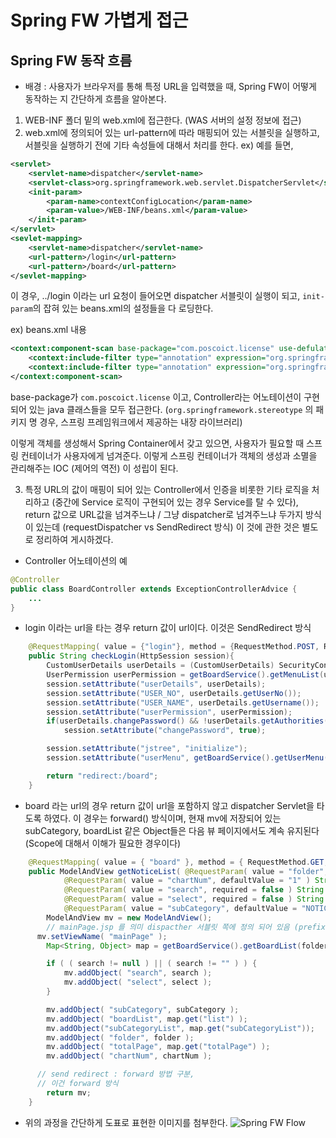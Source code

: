 # Spring FW 가볍게 접근

## Spring FW 동작 흐름
- 배경 : 사용자가 브라우저를 통해 특정 URL을 입력했을 때, Spring FW이 어떻게 동작하는 지 간단하게 흐름을 알아본다.
1. WEB-INF 폴더 밑의 web.xml에 접근한다. (WAS 서버의 설정 정보에 접근)
2. web.xml에 정의되어 있는 url-pattern에 따라 매핑되어 있는 서블릿을 실행하고, 서블릿을 실행하기 전에 기타 속성들에 대해서 처리를 한다.
ex) 예를 들면,
``` xml
<servlet>
    <servlet-name>dispatcher</servlet-name>
    <servlet-class>org.springframework.web.servlet.DispatcherServlet</servlet-class>
    <init-param>
        <param-name>contextConfigLocation</param-name>
        <param-value>/WEB-INF/beans.xml</param-value>
    </init-param>
</servlet>
<sevlet-mapping>
    <servlet-name>dispatcher</servlet-name>
    <url-pattern>/login</url-pattern>
    <url-pattern>/board</url-pattern>
</sevlet-mapping>
```
이 경우, ../login 이라는 url 요청이 들어오면 dispatcher 서블릿이 실행이 되고, `init-param`의 잡혀 있는 beans.xml의 설정들을 다 로딩한다.

ex) beans.xml 내용
```xml
<context:component-scan base-package="com.poscoict.license" use-defulat-filters="false">
    <context:include-filter type="annotation" expression="org.springframework.stereotype.Controller">
    <context:include-filter type="annotation" expression="org.springframework.web.bind.annotation.ControllerAdvice">
</context:component-scan>
```
base-package가 `com.poscoict.license` 이고, Controller라는 어노테이션이 구현되어 있는 java 클래스들을 모두 접근한다. (`org.springframework.stereotype` 의 패키지 명 경우, 스프링 프레임워크에서 제공하는 내장 라이브러리)

이렇게 객체를 생성해서 Spring Container에서 갖고 있으면, 사용자가 필요할 때 스프링 컨테이너가 사용자에게 넘겨준다. 이렇게 스프링 컨테이너가 객체의 생성과 소멸을 관리해주는 IOC (제어의 역전) 이 성립이 된다.

3. 특정 URL의 값이 매핑이 되어 있는 Controller에서 인증을 비롯한 기타 로직을 처리하고 (중간에 Service 로직이 구현되어 있는 경우 Service를 탈 수 있다), return 값으로 URL값을 넘겨주느냐 / 그냥 dispatcher로 넘겨주느냐 두가지 방식이 있는데 (requestDispatcher vs SendRedirect 방식) 이 것에 관한 것은 별도로 정리하여 게시하겠다.

- Controller 어노테이션의 예
```java
@Controller
public class BoardController extends ExceptionControllerAdvice {
    ...
}
```

- login 이라는 url을 타는 경우 return 값이 url이다. 이것은 SendRedirect 방식
```java
    @RequestMapping( value = {"login"}, method = {RequestMethod.POST, RequestMethod.GET})
    public String checkLogin(HttpSession session){
        CustomUserDetails userDetails = (CustomUserDetails) SecurityContextHolder.getContext().getAuthentication().getPrincipal();
        UserPermission userPermission = getBoardService().getMenuList(userDetails.getUserNo());
        session.setAttribute("userDetails", userDetails);
        session.setAttribute("USER_NO", userDetails.getUserNo());
        session.setAttribute("USER_NAME", userDetails.getUsername());
        session.setAttribute("userPermission", userPermission);
        if(userDetails.changePassword() && !userDetails.getAuthorities().toString().contains(Consts.rolePrefix+Consts.USERLV_GUEST))
            session.setAttribute("changePassword", true);

        session.setAttribute("jstree", "initialize");
        session.setAttribute("userMenu", getBoardService().getUserMenu(userPermission, userDetails));

        return "redirect:/board";
    }
```

- board 라는 url의 경우 return 값이 url을 포함하지 않고 dispatcher Servlet을 타도록 하였다. 이 경우는 forward() 방식이며, 현재 mv에 저장되어 있는 subCategory, boardList 같은 Object들은 다음 뷰 페이지에서도 계속 유지된다 (Scope에 대해서 이해가 필요한 경우이다)
```java
    @RequestMapping( value = { "board" }, method = { RequestMethod.GET, RequestMethod.POST } )
    public ModelAndView getNoticeList( @RequestParam( value = "folder", defaultValue = "notice" ) String folder,
            @RequestParam( value = "chartNum", defaultValue = "1" ) String chartNum,
            @RequestParam( value = "search", required = false ) String search,
            @RequestParam( value = "select", required = false ) String select,
            @RequestParam( value = "subCategory", defaultValue = "NOTICE" ) String subCategory){
        ModelAndView mv = new ModelAndView();
        // mainPage.jsp 를 의미 dispacther 서블릿 쪽에 정의 되어 있음 (prefix, suffix)
      mv.setViewName( "mainPage" );
        Map<String, Object> map = getBoardService().getBoardList(folder, chartNum, search, select, subCategory);

        if ( ( search != null ) || ( search != "" ) ) {
            mv.addObject( "search", search );
            mv.addObject( "select", select );
        }

        mv.addObject( "subCategory", subCategory );
        mv.addObject( "boardList", map.get("list") );
        mv.addObject("subCategoryList", map.get("subCategoryList"));
        mv.addObject( "folder", folder );
        mv.addObject( "totalPage", map.get("totalPage") );
        mv.addObject( "chartNum", chartNum );

      // send redirect : forward 방법 구분,
      // 이건 forward 방식
        return mv;
    }
```

* 위의 과정을 간단하게 도표로 표현한 이미지를 첨부한다.
![Spring FW Flow]()
